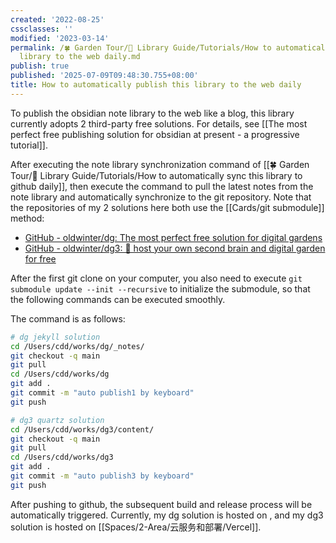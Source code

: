 ```yaml
---
created: '2022-08-25'
cssclasses: ''
modified: '2023-03-14'
permalink: /🍀 Garden Tour/🧰 Library Guide/Tutorials/How to automatically publish this
  library to the web daily.md
publish: true
published: '2025-07-09T09:48:30.755+08:00'
title: How to automatically publish this library to the web daily
---
```

To publish the obsidian note library to the web like a blog, this library currently adopts 2 third-party free solutions. For details, see [[The most perfect free publishing solution for obsidian at present - a progressive tutorial]].

After executing the note library synchronization command of [[🍀 Garden Tour/🧰 Library Guide/Tutorials/How to automatically sync this library to github daily]], then execute the command to pull the latest notes from the note library and automatically synchronize to the git repository. Note that the repositories of my 2 solutions here both use the [[Cards/git submodule]] method:

- [GitHub - oldwinter/dg: The most perfect free solution for digital gardens](https://github.com/oldwinter/dg)
- [GitHub - oldwinter/dg3: 🌱 host your own second brain and digital garden for free](https://github.com/oldwinter/dg3)

After the first git clone on your computer, you also need to execute `git submodule update --init --recursive` to initialize the submodule, so that the following commands can be executed smoothly.

The command is as follows:

```zsh
# dg jekyll solution
cd /Users/cdd/works/dg/_notes/
git checkout -q main
git pull 
cd /Users/cdd/works/dg
git add .
git commit -m "auto publish1 by keyboard"
git push

# dg3 quartz solution
cd /Users/cdd/works/dg3/content/
git checkout -q main
git pull
cd /Users/cdd/works/dg3
git add .
git commit -m "auto publish3 by keyboard"
git push
```

After pushing to github, the subsequent build and release process will be automatically triggered. Currently, my dg solution is hosted on , and my dg3 solution is hosted on [[Spaces/2-Area/云服务和部署/Vercel]]. 